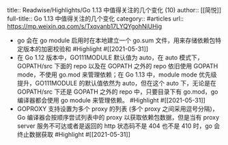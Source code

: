 title:: Readwise/Highlights/Go 1.13 中值得关注的几个变化 (10)
author:: [[简悦]]
full-title:: Go 1.13 中值得关注的几个变化
category:: #articles
url:: https://mp.weixin.qq.com/s/Txqvanb17LYQYgohNiUHig

- go 会在 go module 启用时在本地建立一个 go.sum 文件，用来存储依赖包特定版本的加密校验和 #Highlight #[[2021-05-31]]
- 在 Go 1.12 版本中，GO111MODULE 默认值为 auto，在 auto 模式下，GOPATH/src 下面的 repo 以及在 GOPATH 之外的 repo 依旧使用 GOPATH mode，不使用 go.mod 来管理依赖；在 Go 1.13 中，module mode 优先级提升，GO111MODULE 的默认值依然为 auto，但在这个 auto 下，无论是在 GOPATH/src 下还是 GOPATH 之外的 repo 中，只要目录下有 go.mod，go 编译器都会使用 go module 来管理依赖。 #Highlight #[[2021-05-31]]
- GOPROXY 支持设置为多个 proxy 的列表 (多个 proxy 之间采用逗号分隔)，Go 编译器会按顺序尝试列表中的 proxy 以获取依赖包数据，但是当有 proxy server 服务不可达或者是返回的 http 状态码不是 404 也不是 410 时，go 会终止数据获取 #Highlight #[[2021-05-31]]